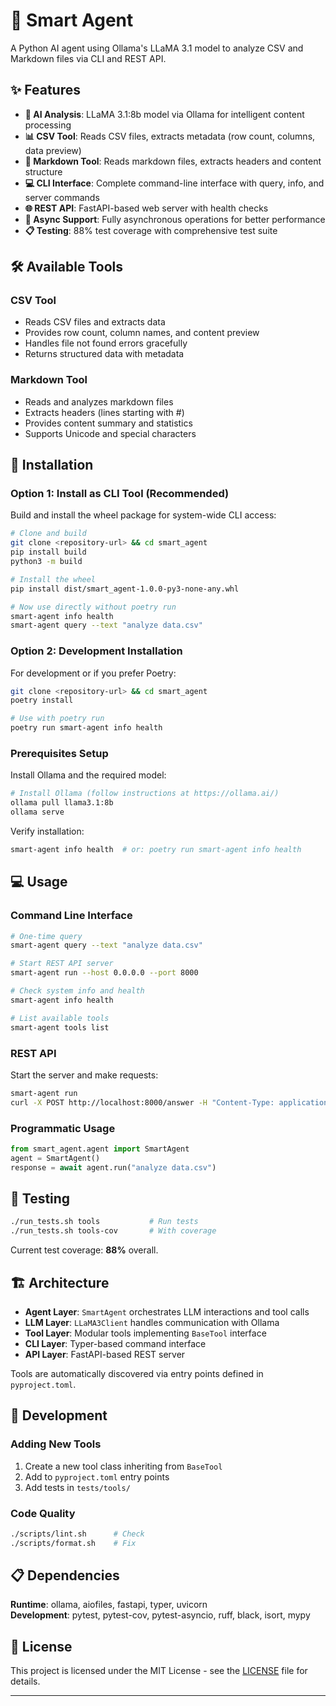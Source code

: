 # 🤖 Smart Agent

A Python AI agent using Ollama's LLaMA 3.1 model to analyze CSV and Markdown files via CLI and REST API.

## ✨ Features

- **🧠 AI Analysis**: LLaMA 3.1:8b model via Ollama for intelligent content processing
- **📊 CSV Tool**: Reads CSV files, extracts metadata (row count, columns, data preview)
- **📝 Markdown Tool**: Reads markdown files, extracts headers and content structure
- **💻 CLI Interface**: Complete command-line interface with query, info, and server commands
- **🌐 REST API**: FastAPI-based web server with health checks
- **🚀 Async Support**: Fully asynchronous operations for better performance
- **📋 Testing**: 88% test coverage with comprehensive test suite

## 🛠️ Available Tools

### CSV Tool
- Reads CSV files and extracts data
- Provides row count, column names, and content preview
- Handles file not found errors gracefully
- Returns structured data with metadata

### Markdown Tool
- Reads and analyzes markdown files
- Extracts headers (lines starting with #)
- Provides content summary and statistics
- Supports Unicode and special characters

## 🚀 Installation

### Option 1: Install as CLI Tool (Recommended)

Build and install the wheel package for system-wide CLI access:

```bash
# Clone and build
git clone <repository-url> && cd smart_agent
pip install build
python3 -m build

# Install the wheel
pip install dist/smart_agent-1.0.0-py3-none-any.whl

# Now use directly without poetry run
smart-agent info health
smart-agent query --text "analyze data.csv"
```

### Option 2: Development Installation

For development or if you prefer Poetry:

```bash
git clone <repository-url> && cd smart_agent
poetry install

# Use with poetry run
poetry run smart-agent info health
```

### Prerequisites Setup

Install Ollama and the required model:

```bash
# Install Ollama (follow instructions at https://ollama.ai/)
ollama pull llama3.1:8b
ollama serve
```

Verify installation:
```bash
smart-agent info health  # or: poetry run smart-agent info health
```

## 💻 Usage

### Command Line Interface

```bash
# One-time query
smart-agent query --text "analyze data.csv"

# Start REST API server
smart-agent run --host 0.0.0.0 --port 8000

# Check system info and health
smart-agent info health

# List available tools
smart-agent tools list
```

### REST API

Start the server and make requests:
```bash
smart-agent run
curl -X POST http://localhost:8000/answer -H "Content-Type: application/json" -d '{"query": "analyze test.csv"}'
```

### Programmatic Usage

```python
from smart_agent.agent import SmartAgent
agent = SmartAgent()
response = await agent.run("analyze data.csv")
```

## 🧪 Testing

```bash
./run_tests.sh tools           # Run tests
./run_tests.sh tools-cov       # With coverage
```

Current test coverage: **88%** overall.

## 🏗️ Architecture

- **Agent Layer**: `SmartAgent` orchestrates LLM interactions and tool calls
- **LLM Layer**: `LLaMA3Client` handles communication with Ollama
- **Tool Layer**: Modular tools implementing `BaseTool` interface
- **CLI Layer**: Typer-based command interface
- **API Layer**: FastAPI-based REST server

Tools are automatically discovered via entry points defined in `pyproject.toml`.

## 🔧 Development

### Adding New Tools

1. Create a new tool class inheriting from `BaseTool`
2. Add to `pyproject.toml` entry points
3. Add tests in `tests/tools/`

### Code Quality

```bash
./scripts/lint.sh      # Check
./scripts/format.sh    # Fix
```

## 📋 Dependencies

**Runtime**: ollama, aiofiles, fastapi, typer, uvicorn  
**Development**: pytest, pytest-cov, pytest-asyncio, ruff, black, isort, mypy

## 📄 License

This project is licensed under the MIT License - see the [LICENSE](LICENSE) file for details.

---


